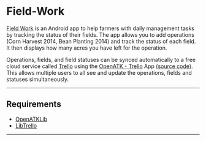 Field-Work
==========
[Field Work](https://play.google.com/store/apps/details?id=com.openatk.field_work) is an Android app to help farmers with daily management tasks by tracking the status of their fields. The app allows you to add operations (Corn Harvest 2014, Bean Planting 2014) and track the status of each field. It then displays how many acres you have left for the operation. 

Operations, fields, and field statuses can be synced automatically to a free cloud service called [Trello](https://trello.com) using the [OpenATK - Trello](https://play.google.com/store/apps/details?id=com.openatk.trello) App [(source code)](https://github.com/OpenATK/Trello). This allows multiple users to all see and update the operations, fields and statuses simultaneously.

***

## **Requirements**
- [OpenATKLib](https://github.com/OpenATK/OpenATKLib)
- [LibTrello](https://github.com/OpenATK/LibTrello)

***
